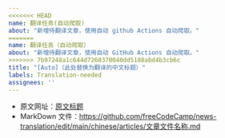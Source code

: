 ```yaml
---
<<<<<<< HEAD
name: 翻译任务(自动爬取)
about: "新增待翻译文章，使用自动 github Actions 自动爬取。"
=======
name: 翻译任务（自动爬取）
about: "新增待翻译文章，使用自动 GitHub Actions 自动爬取。"
>>>>>>> 7b97248a1c644d7260370040dd5188abd4b3cb6c
title: "[Auto]（此处替换为翻译的中文标题）"
labels: Translation-needed
assignees: ''
---
```


- 原文网址：[原文标题](https://www.freecodecamp.org/news/路由/)
- MarkDown 文件：https://github.com/freeCodeCamp/news-translation/edit/main/chinese/articles/文章文件名称.md
